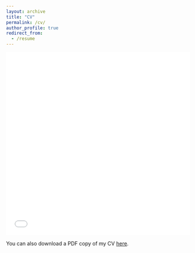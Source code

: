 ```yaml
---
layout: archive
title: "CV"
permalink: /cv/
author_profile: true
redirect_from:
  - /resume
---
```


<iframe src="/files/paper1.pdf" width="100%" height="500" frameborder="no" border="0" marginwidth="0" marginheight="0"></iframe>

You can also download a PDF copy of my CV [here](/files/paper1.pdf).
